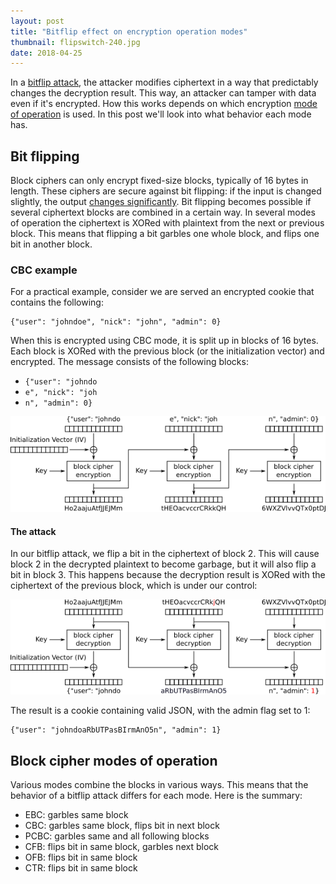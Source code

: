```yaml
---
layout: post
title: "Bitflip effect on encryption operation modes"
thumbnail: flipswitch-240.jpg
date: 2018-04-25
---
```


In a [bitflip attack](https://en.wikipedia.org/wiki/Bit-flipping_attack), the attacker modifies ciphertext in a way that predictably changes the decryption result. This way, an attacker can tamper with data even if it's encrypted. How this works depends on which encryption [mode of operation](https://en.wikipedia.org/wiki/Block_cipher_mode_of_operation) is used. In this post we'll look into what behavior each mode has.

<!-- Photo source: https://www.flickr.com/photos/nasarobonaut/5456219255 -->

## Bit flipping

Block ciphers can only encrypt fixed-size blocks, typically of 16 bytes in length. These ciphers are secure against bit flipping: if the input is changed slightly, the output [changes significantly](https://en.wikipedia.org/wiki/Avalanche_effect). Bit flipping becomes possible if several ciphertext blocks are combined in a certain way. In several modes of operation the ciphertext is XORed with plaintext from the next or previous block. This means that flipping a bit garbles one whole block, and flips one bit in another block.

### CBC example

For a practical example, consider we are served an encrypted cookie that contains the following:

    {"user": "johndoe", "nick": "john", "admin": 0}

When this is encrypted using CBC mode, it is split up in blocks of 16 bytes. Each block is XORed with the previous block (or the initialization vector) and encrypted. The message consists of the following blocks:

* `{"user": "johndo`
* `e", "nick": "joh`
* `n", "admin": 0}`

<img src="/images/bitflip-cbc-encryption.png">

#### The attack

In our bitflip attack, we flip a bit in the ciphertext of block 2. This will cause block 2 in the decrypted plaintext to become garbage, but it will also flip a bit in block 3. This happens because the decryption result is XORed with the ciphertext of the previous block, which is under our control:

<img src="/images/bitflip-cbc-decryption.png">

The result is a cookie containing valid JSON, with the admin flag set to 1:

    {"user": "johndoaRbUTPasBIrmAnO5n", "admin": 1}
  
## Block cipher modes of operation

Various modes combine the blocks in various ways. This means that the behavior of a bitflip attack differs for each mode. Here is the summary:

* EBC: garbles same block
* CBC: garbles same block, flips bit in next block
* PCBC: garbles same and all following blocks
* CFB: flips bit in same block, garbles next block
* OFB: flips bit in same block
* CTR: flips bit in same block
